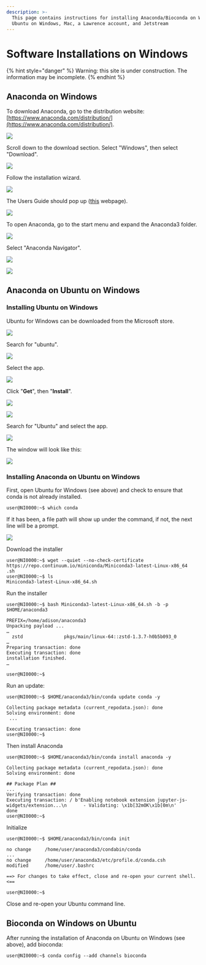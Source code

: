 ```yaml
---
description: >-
  This page contains instructions for installing Anaconda/Bioconda on Windows,
  Ubuntu on Windows, Mac, a Lawrence account, and Jetstream
---
```


# Software Installations on Windows

{% hint style="danger" %}
Warning: this site is under construction.  The information may be incomplete.
{% endhint %}

## Anaconda on Windows

To download Anaconda, go to the distribution website: [https://www.anaconda.com/distribution/](https://www.anaconda.com/distribution/).

![](../.gitbook/assets/screenshot-16.png)

Scroll down to the download section.  Select "Windows", then select "Download".

![](../.gitbook/assets/screenshot-19%20%281%29.png)

Follow the installation wizard.

![](../.gitbook/assets/anacondainstallationsteps.png)

The Users Guide should pop up \([this](http://docs.anaconda.com/anaconda/user-guide/getting-started/#open-nav-win) webpage\).

![](../.gitbook/assets/screenshot-34.png)

To open Anaconda, go to the start menu and expand the Anaconda3 folder.

![](../.gitbook/assets/screenshot-35.png)

Select "Anaconda Navigator".

![](../.gitbook/assets/screenshot-36.png)

![](../.gitbook/assets/screenshot-37.png)

## Anaconda on Ubuntu on Windows

### Installing Ubuntu on Windows

Ubuntu for Windows can be downloaded from the Microsoft store.  

![](../.gitbook/assets/ubuntu-1%20%284%29%20%284%29%20%281%29.png)

Search for "ubuntu".

![](../.gitbook/assets/ubuntu1.png)

Select the app.

![](../.gitbook/assets/ubuntu2%20%281%29%20%281%29.png)

Click "**Get**", then "**Install**".

![](../.gitbook/assets/ubuntu3%20%282%29%20%282%29%20%282%29.png)

![](../.gitbook/assets/ubuntu4.png)

Search for "Ubuntu" and select the app.

![](../.gitbook/assets/screenshot-264.png)

The window will look like this:

![](../.gitbook/assets/screenshot-265.png)



### Installing Anaconda on Ubuntu on Windows

First, open Ubuntu for Windows \(see above\) and check to ensure that conda is not already installed. 

```text
user@NI0000:~$ which conda
```

If it has been, a file path will show up under the command, if not, the next line will be a prompt.

![](../.gitbook/assets/condanotinstalled.png)

Download the installer

```text
user@NI0000:~$ wget --quiet --no-check-certificate https://repo.continuum.io/miniconda/Miniconda3-latest-Linux-x86_64
.sh
user@NI0000:~$ ls
Miniconda3-latest-Linux-x86_64.sh

```

Run the installer

```text
user@NI0000:~$ bash Miniconda3-latest-Linux-x86_64.sh -b -p $HOME/anaconda3
```

```text
PREFIX=/home/adison/anaconda3
Unpacking payload ...
…
  zstd               pkgs/main/linux-64::zstd-1.3.7-h0b5b093_0
…
Preparing transaction: done
Executing transaction: done
installation finished.
…

user@NI0000:~$
```

Run an update:

```text
user@NI0000:~$ $HOME/anaconda3/bin/conda update conda -y
```

```text
Collecting package metadata (current_repodata.json): done
Solving environment: done
 ...

Executing transaction: done
user@NI0000:~$
```

Then install Anaconda

```text
user@NI0000:~$ $HOME/anaconda3/bin/conda install anaconda -y
```

```text
Collecting package metadata (current_repodata.json): done
Solving environment: done
 
## Package Plan ##
...
Verifying transaction: done
Executing transaction: / b'Enabling notebook extension jupyter-js-widgets/extension...\n      - Validating: \x1b[32mOK\x1b[0m\n'                                                                                                              done
user@NI0000:~$
```

Initialize

```text
user@NI0000:~$ $HOME/anaconda3/bin/conda init
```

```text
no change     /home/user/anaconda3/condabin/conda
...
no change     /home/user/anaconda3/etc/profile.d/conda.csh
modified      /home/user/.bashrc
 
==> For changes to take effect, close and re-open your current shell. <==
 
user@NI0000:~$
```

Close and re-open your Ubuntu command line.

## Bioconda on Windows on Ubuntu

After running the installation of Anaconda on Ubuntu on Windows \(see above\), add bioconda:

```text
user@NI0000:~$ conda config --add channels bioconda
```













